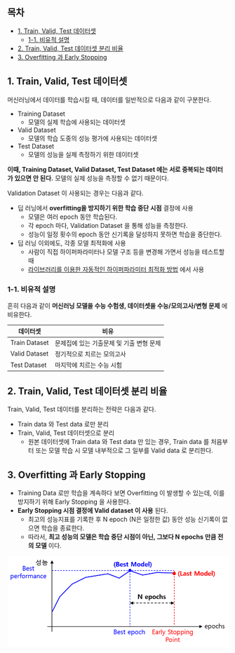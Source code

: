 ## 목차
* [1. Train, Valid, Test 데이터셋](#1-train-valid-test-데이터셋)
  * [1-1. 비유적 설명](#1-1-비유적-설명)
* [2. Train, Valid, Test 데이터셋 분리 비율](#2-train-valid-test-데이터셋-분리-비율)
* [3. Overfitting 과 Early Stopping](#3-overfitting-과-early-stopping)

## 1. Train, Valid, Test 데이터셋

머신러닝에서 데이터를 학습시킬 때, 데이터를 일반적으로 다음과 같이 구분한다.

* Training Dataset
  * 모델의 실제 학습에 사용되는 데이터셋
* Valid Dataset
  * 모델의 학습 도중의 성능 평가에 사용되는 데이터셋
* Test Dataset
  * 모델의 성능을 실제 측정하기 위한 데이터셋

**이때, Training Dataset, Valid Dataset, Test Dataset 에는 서로 중복되는 데이터가 있으면 안 된다.** 모델의 실제 성능을 측정할 수 없기 때문이다.

Validation Dataset 이 사용되는 경우는 다음과 같다.
* 딥 러닝에서 **overfitting을 방지하기 위한 학습 중단 시점** 결정에 사용
  * 모델은 여러 epoch 동안 학습된다.
  * 각 epoch 마다, Validation Dataset 을 통해 성능을 측정한다.
  * 성능이 일정 횟수의 epoch 동안 신기록을 달성하지 못하면 학습을 중단한다.
* 딥 러닝 이외에도, 각종 모델 최적화에 사용
  * 사람이 직접 하이퍼파라미터나 모델 구조 등을 변경해 가면서 성능을 테스트할 때
  * [라이브러리를 이용한 자동적인 하이퍼파라미터 최적화 방법](머신러닝_방법론_HyperParam_Opt.md#4-하이퍼파라미터-최적화-라이브러리) 에서 사용

### 1-1. 비유적 설명

흔히 다음과 같이 **머신러닝 모델을 수능 수험생, 데이터셋을 수능/모의고사/변형 문제** 에 비유한다.

| 데이터셋          | 비유                      |
|---------------|-------------------------|
| Train Dataset | 문제집에 있는 기출문제 및 기출 변형 문제 |
| Valid Dataset | 정기적으로 치르는 모의고사          |
| Test Dataset  | 마지막에 치르는 수능 시험          |

## 2. Train, Valid, Test 데이터셋 분리 비율

Train, Valid, Test 데이터를 분리하는 전략은 다음과 같다.
* Train data 와 Test data 로만 분리
* Train, Valid, Test 데이터셋으로 분리
  * 원본 데이터셋에 Train data 와 Test data 만 있는 경우, Train data 를 처음부터 또는 모델 학습 시 모델 내부적으로 그 일부를 Valid data 로 분리한다.

## 3. Overfitting 과 Early Stopping

* Training Data 로만 학습을 계속하다 보면 Overfitting 이 발생할 수 있는데, 이를 방지하기 위해 Early Stopping 을 사용한다.
* **Early Stopping 시점 결정에 Valid dataset 이 사용** 된다.
  * 최고의 성능지표를 기록한 후 N epoch (N은 일정한 값) 동안 성능 신기록이 없으면 학습을 종료한다.
  * 따라서, **최고 성능의 모델은 학습 중단 시점이 아닌, 그보다 N epochs 만큼 전의 모델** 이다.

![images](images/Train_Valid_Test_1.PNG)